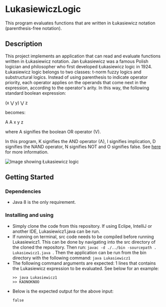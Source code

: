 # LukasiewiczLogic

This program evaluates functions that are written in Łukasiewicz notation (parenthesis-free notation).

## Description

This project implements an application that can read and evaluate functions written in Łukasiewicz notation. Jan Łukasiewicz was a famous Polish logician and philosopher who first developed Łukasiewicz logic in 1924. Łukasiewicz logic belongs to two classes: t-norm fuzzy logics and substructural logics. Instead of using parenthesis to indicate operator priority, each operator applies on the operands that come next in the expression, according to the operator's arity. In this way, the following standard boolean expression:

  (x ⋁ y) ⋁ z
  
becomes:

  A A x y z

where A signifies the boolean OR operator (V). 

In this program, K signifies the AND operator (Ʌ), I signifies implication, D signifies the NAND operator, N signifies NOT and O signifies false. See [here](http://www.cs.uwm.edu/classes/cs315/Bacon/Lecture/HTML/ch13s02.html) for more information.

![Image showing Łukasiewicz logic](https://www.researchgate.net/publication/329668761/figure/fig1/AS:703944753963011@1544844916406/Bochenskis-presentation-of-the-laws-of-implication-in-two-notations-with-labels-in_Q320.jpg)

## Getting Started

### Dependencies

* Java 8 is the only requirement. 

### Installing and using

* Simply clone the code from this repository. If using Eclipe, IntelliJ or another IDE, Lukasiewicz1.java can be run.
* If running on terminal, src code needs to be compiled before running Lukasiewicz1. This can be done by navigating into the src directory of the cloned the repository. Then run: ```javac -d ./../bin -sourcepath . Lukasiewicz1.java ```. Then the application can be run from the bin directory with the following command: ```java Lukasiewicz1```
* The following command arguments are expected: 1 lines that contains the Lukasiewicz expression to be evaluated. See below for an example:
  ```
  >> java Lukasiewicz1
  >> KAONOKNOO
  ```
* Below is the expected output for the above input:  
  ```
  false
  ```
